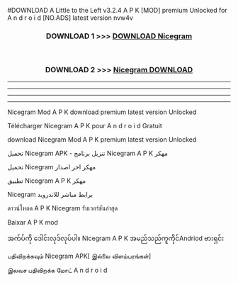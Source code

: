 #DOWNLOAD A Little to the Left v3.2.4 A P K [MOD] premium Unlocked for A n d r o i d [NO.ADS] latest version nvw4v 



<div align="center">

<h3>DOWNLOAD 1 >>> <a href="https://downloadmod1.web.app/?judul=Nicegram ">DOWNLOAD Nicegram </a></h3><br>

<h3>DOWNLOAD 2 >>> <a href="https://downloadmod1.web.app/?judul=Nicegram ">Nicegram  DOWNLOAD </a></h3>

</div>


----------------------------------------------------------

----------------------------------------------------------

----------------------------------------------------------

----------------------------------------------------------


Nicegram  Mod A P K download premium latest version Unlocked

Télécharger Nicegram  A P K pour A n d r o i d Gratuit

download Nicegram  Mod A P K premium latest version Unlocked

تحميل Nicegram  APK - تنزيل برنامج Nicegram  A P K مهكر

تحميل Nicegram  مهكر اخر اصدار

تطبيق Nicegram  A P K مهكر

Nicegram  برابط مباشر للاندرويد

ดาวน์โหลด A P K Nicegram  รับเวอร์ชันล่าสุด

Baixar A P K mod

အက်ပ်ကို ဒေါင်းလုဒ်လုပ်ပါ။ Nicegram  A P K အမည်သည်ကူကိုင်Andriod ဗားရှင်း

பதிவிறக்கவும் Nicegram  APK[ இல்லை விளம்பரங்கள்] 
 
இலவச பதிவிறக்க மோட் A n d r o i d



